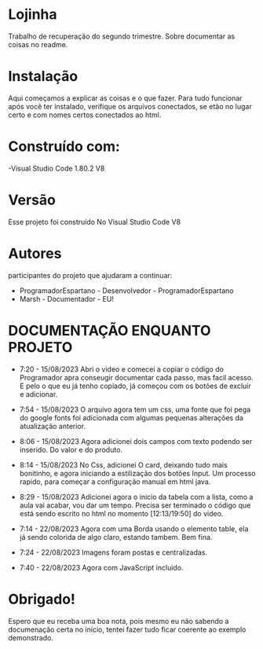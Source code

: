 # Lojinha
Trabalho de recuperação do segundo trimestre. Sobre documentar as coisas no readme.


# Instalação

Aqui começamos a explicar as coisas e o que fazer. 
Para tudo funcionar após você ter instalado, verifique os arquivos conectados, se etão no lugar certo e com nomes certos conectados ao html.


# Construído com:

-Visual Studio Code  1.80.2 V8


# Versão

Esse projeto foi construído No Visual Studio Code V8

# Autores

participantes do projeto que ajudaram a continuar:

- ProgramadorEspartano - Desenvolvedor - ProgramadorEspartano
- Marsh - Documentador - EU!


# DOCUMENTAÇÃO ENQUANTO PROJETO

- 7:20 - 15/08/2023
Abri o video e comecei a copiar o código do Programador apra conseugir documentar cada passo, mas facil acesso.
E pelo o que eu já tenho copiado, já começou com os botões de excluir e adicionar.

- 7:54 - 15/08/2023
O arquivo agora tem um css, uma fonte que foi pega do google fonts foi adicionada com algumas pequenas alterações da atualização anterior.

- 8:06 - 15/08/2023
Agora adicionei dois campos com texto podendo ser inserido. Do valor e do produto.

- 8:14 - 15/08/2023
No Css, adicionei O card, deixando tudo mais bonitinho, e agora iniciando a estilização dos botões Input. Um processo rapido, para começar a configuração manual em html java.

- 8:29 - 15/08/2023
Adicionei agora o inicio da tabela com a lista, como a aula vai acabar, vou dar um tempo. Precisa ser terminado o código que está sendo escrito no html no momento [12:13/19:50] do video.

- 7:14 - 22/08/2023
Agora com uma Borda usando o elemento table, ela já sendo colorida de algo claro, estando tambem. Bem fina.

- 7:24 - 22/08/2023
Imagens foram postas e centralizadas.

- 7:40 - 22/08/2023
Agora com JavaScript incluido.

# Obrigado!

Espero que eu receba uma boa nota, pois mesmo eu não sabendo a documenação certa no início, tentei fazer tudo ficar coerente ao exemplo demonstrado.
